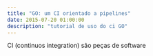 ```yaml
---
title: "GO: um CI orientado a pipelines"
date: 2015-07-20 01:00:00
description: "tutorial de uso do ci GO"
---
```


CI (continuos integration) são peças de software 